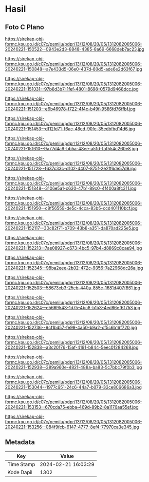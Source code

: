 # Hasil

## Foto C Plano

https://sirekap-obj-formc.kpu.go.id/c07c/pemilu/pdpr/13/12/08/20/05/1312082005006-20240221-150522--0943e2d3-8848-4385-8a69-6668deb7ac23.jpg

https://sirekap-obj-formc.kpu.go.id/c07c/pemilu/pdpr/13/12/08/20/05/1312082005006-20240221-150848--a7e433d5-06e0-437d-80d5-ade6e2d63f67.jpg

https://sirekap-obj-formc.kpu.go.id/c07c/pemilu/pdpr/13/12/08/20/05/1312082005006-20240221-151031--97b8d3b7-1fef-4801-8698-0579d9468dcc.jpg

https://sirekap-obj-formc.kpu.go.id/c07c/pemilu/pdpr/13/12/08/20/05/1312082005006-20240221-151203--e6b46978-f722-4f4c-b49f-9586fd76ffbf.jpg

https://sirekap-obj-formc.kpu.go.id/c07c/pemilu/pdpr/13/12/08/20/05/1312082005006-20240221-151453--df12fd71-f6ac-48cd-90fc-35edbfbd14d6.jpg

https://sirekap-obj-formc.kpu.go.id/c07c/pemilu/pdpr/13/12/08/20/05/1312082005006-20240221-151610--9a77d4a9-bb5a-48ee-a51d-faf554c260e8.jpg

https://sirekap-obj-formc.kpu.go.id/c07c/pemilu/pdpr/13/12/08/20/05/1312082005006-20240221-151728--f637c33c-d102-4407-875f-2e2ff6de57d9.jpg

https://sirekap-obj-formc.kpu.go.id/c07c/pemilu/pdpr/13/12/08/20/05/1312082005006-20240221-151848--3106e5a1-c630-47b1-89c0-4f400a8fc311.jpg

https://sirekap-obj-formc.kpu.go.id/c07c/pemilu/pdpr/13/12/08/20/05/1312082005006-20240221-151950--c8f56559-de5c-4cca-83b5-ccd401110bcf.jpg

https://sirekap-obj-formc.kpu.go.id/c07c/pemilu/pdpr/13/12/08/20/05/1312082005006-20240221-152117--30c82f71-b709-43b8-a351-da870ad225e5.jpg

https://sirekap-obj-formc.kpu.go.id/c07c/pemilu/pdpr/13/12/08/20/05/1312082005006-20240221-152213--7ae08927-c673-4bc5-97b4-d8869c8cae94.jpg

https://sirekap-obj-formc.kpu.go.id/c07c/pemilu/pdpr/13/12/08/20/05/1312082005006-20240221-152345--98ba2eee-2b02-472c-9356-7a22968dc26a.jpg

https://sirekap-obj-formc.kpu.go.id/c07c/pemilu/pdpr/13/12/08/20/05/1312082005006-20240221-152503--58673cb3-25eb-440a-855c-1681d407f861.jpg

https://sirekap-obj-formc.kpu.go.id/c07c/pemilu/pdpr/13/12/08/20/05/1312082005006-20240221-152624--e5669543-1d75-4bc8-b1b3-4ed86ef61753.jpg

https://sirekap-obj-formc.kpu.go.id/c07c/pemilu/pdpr/13/12/08/20/05/1312082005006-20240221-152736--9cf1bd57-fe99-4a50-b9a2-cf5c6b16f720.jpg

https://sirekap-obj-formc.kpu.go.id/c07c/pemilu/pdpr/13/12/08/20/05/1312082005006-20240221-152838--a3c20176-15af-4191-b844-5eec01284268.jpg

https://sirekap-obj-formc.kpu.go.id/c07c/pemilu/pdpr/13/12/08/20/05/1312082005006-20240221-152938--389a960e-4821-488a-ba83-5c7bbc79f0b3.jpg

https://sirekap-obj-formc.kpu.go.id/c07c/pemilu/pdpr/13/12/08/20/05/1312082005006-20240221-153044--1977c651-24c6-44a7-b079-33ce806686a3.jpg

https://sirekap-obj-formc.kpu.go.id/c07c/pemilu/pdpr/13/12/08/20/05/1312082005006-20240221-153153--670cda75-ebba-469d-89b2-8a1176aa55ef.jpg

https://sirekap-obj-formc.kpu.go.id/c07c/pemilu/pdpr/13/12/08/20/05/1312082005006-20240221-153256--084f9fcb-6147-4777-8ef4-77970ca3e345.jpg


## Metadata

| Key        | Value               |
| ---------- | ------------------- |
| Time Stamp | 2024-02-21 16:03:29 |
| Kode Dapil | 1302                |



